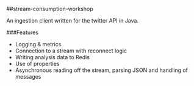 ##stream-consumption-workshop

An ingestion client written for the twitter API in Java.

###Features
* Logging & metrics
* Connection to a stream with reconnect logic
* Writing analysis data to Redis
* Use of properties
* Asynchronous reading off the stream, parsing JSON and handling of messages

